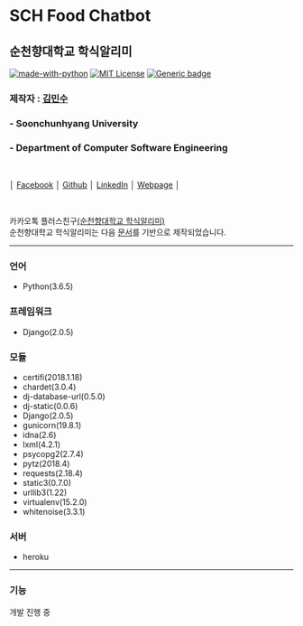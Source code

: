 SCH Food Chatbot
========================
순천향대학교 학식알리미<br/>
----------------------

[![made-with-python](https://img.shields.io/badge/Made%20with-Python-1f425f.svg)](https://www.python.org/)
[![MIT License](https://img.shields.io/badge/license-MIT-blue.svg)](https://opensource.org/licenses/MIT)
[![Generic badge](https://img.shields.io/badge/Developing-Progressing-green.svg)](https://shields.io/)

### 제작자 : [김민수](https://github.com/alstn2468)
### - Soonchunhyang University
### - Department of Computer Software Engineering

<br/>

│ [Facebook](https://www.facebook.com/profile.php?id=100003769223078) │
[Github](https://github.com/alstn2468) │
[LinkedIn](https://www.linkedin.com/in/minsu-kim-336289160/) │
[Webpage](https://kimminsu.ml) │<br/>

<br/>

카카오톡 플러스친구[(순천향대학교 학식알리미)](http://pf.kakao.com/_xggCxixl)<br/>
순천향대학교 학식알리미는 다음 [문서](https://github.com/plusfriend/auto_reply)를 기반으로 제작되었습니다.<br/>
- - -


### 언어
- Python(3.6.5)


### 프레임워크
- Django(2.0.5)


### 모듈
- certifi(2018.1.18)<br/>
- chardet(3.0.4)<br/>
- dj-database-url(0.5.0)<br/>
- dj-static(0.0.6)<br/>
- Django(2.0.5)<br/>
- gunicorn(19.8.1)<br/>
- idna(2.6)<br/>
- lxml(4.2.1)<br/>
- psycopg2(2.7.4)<br/>
- pytz(2018.4)<br/>
- requests(2.18.4)<br/>
- static3(0.7.0)<br/>
- urllib3(1.22)<br/>
- virtualenv(15.2.0)<br/>
- whitenoise(3.3.1)<br/>


### 서버
- heroku
- - -

### 기능
개발 진행 중
